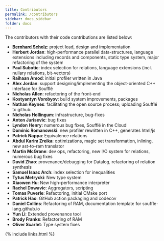 ```yaml
---
title: Contributors
permalink: /contributors
sidebar: docs_sidebar
folder: docs
---
```


The contributors with their code contributions are listed below:
 * [**Bernhard Scholz**](https://b-scholz.github.io): project lead, design and implementation
 * **Herbert Jordan**: high-performance parallel data-structures, language extensions including records and components, static type system, major refactoring of the system
 * **Paul Subotic**: index selection for relations, language extensions (incl. nullary relations, bit-vectors)
 * **Raihaan Amod**: initial profiler written in Java 
 * **Alex Jordan**: support designing/implementing the object-oriented C++ interface for Soufflé
 * **Nicholas Allen**: refactoring of the front-end
 * **Kostyantyn Vorobyov**: build system improvements, packages
 * **Nathan Keynes**: facilitating the open source process; uploading Soufflé to github.
 * **Nicholas Hollingum**: infrastructure, bug-fixes 
 * **Anton Jurisevic**: bug fixes
 * **Lyndon Henry**: numerous bug fixes, Soufflé in the Cloud 
 * **Dominic Romanowski**: new profiler rewritten in C++, generates html/js
 * **Patrick Nappa**: Equivalence relations
 * **Abdul Karim Zreika**: optimizations, magic set transformation, inlining, new ast-to-ram translator
 * **Martin McGrane**: dev ops, refactoring, new I/O system for relations, numerous bug fixes
 * **David Zhao**: provenance/debugging for Datalog, refactoring of relation synthesis
 * **Samuel Isaac Arch**: index selection for inequalities
 * **Tytus Metrycki**: New type system
 * **Xiaowen Hu**: New high-performance interpreter
 * **Rachel Dowavic**: Aggregators, scripting
 * **Tomas Puverle**: Refactoring, initial CMake port
 * **Patrick Hao**: GitHub action packaging and codecov
 * **Daniel Collins**: Refactoring of RAM, documentation template for souffle-lang.github.io
 * **Yun Li**: Extended provenance tool
 * **Brody Franks**: Refactoring of RAM
 * **Oliver Scarlet**: Type system fixes

{% include links.html %}
